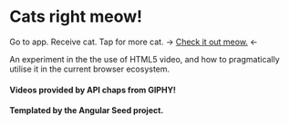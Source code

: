 # Cats right meow!

Go to app. Receive cat. Tap for more cat.
-> [Check it out meow.](http://marcelcutts.github.io/catsrightmeow/) <-

An experiment in the the use of HTML5 video, and how to pragmatically utilise it in the current browser ecosystem. 

#### Videos provided by API chaps from GIPHY!
#### Templated by the Angular Seed project.

